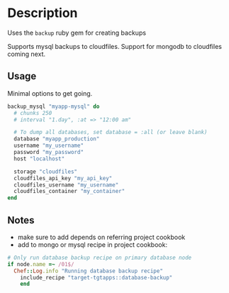 # Description

Uses the `backup` ruby gem for creating backups

Supports mysql backups to cloudfiles.
Support for mongodb to cloudfiles coming next.

## Usage

Minimal options to get going.

``` ruby
backup_mysql "myapp-mysql" do
  # chunks 250
  # interval "1.day", :at => "12:00 am"

  # To dump all databases, set database = :all (or leave blank)
  database "myapp_production"
  username "my_username"
  password "my_password"
  host "localhost"

  storage "cloudfiles"
  cloudfiles_api_key "my_api_key"
  cloudfiles_username "my_username"
  cloudfiles_container "my_container"
end
```

## Notes

* make sure to add depends on referring project cookbook
* add to mongo or mysql recipe in project cookbook:
```ruby
# Only run database backup recipe on primary database node                                                                                                                                                                                                                                                  
if node.name =~ /01$/
  Chef::Log.info "Running database backup recipe"
    include_recipe "target-tgtapps::database-backup"
	end
```
